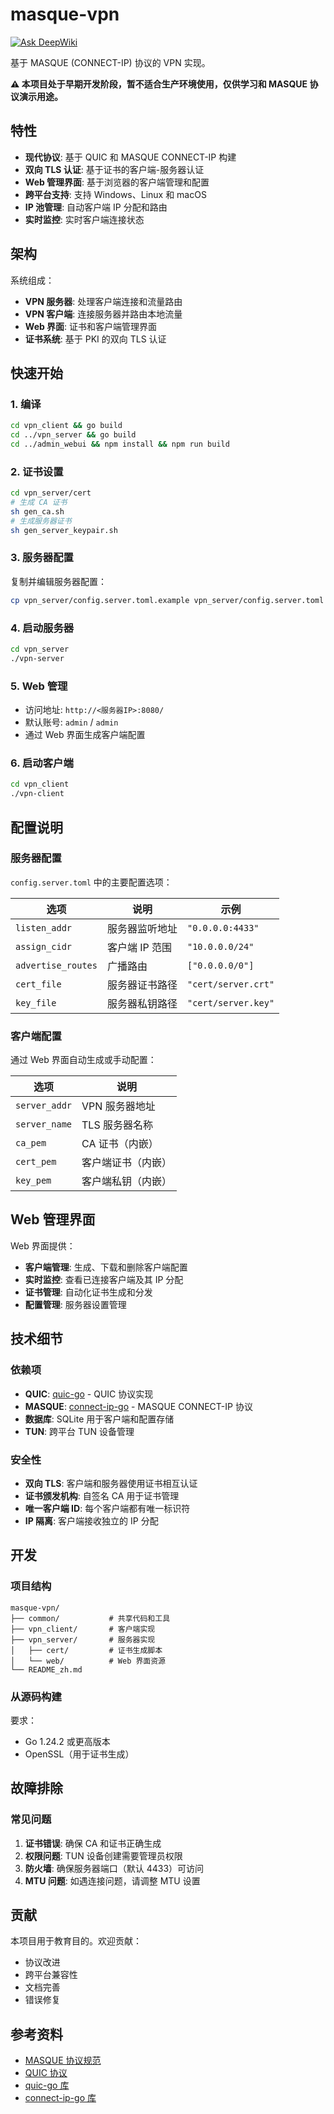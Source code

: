 # masque-vpn

[![Ask DeepWiki](https://deepwiki.com/badge.svg)](https://deepwiki.com/iselt/masque-vpn)

基于 MASQUE (CONNECT-IP) 协议的 VPN 实现。

**⚠️ 本项目处于早期开发阶段，暂不适合生产环境使用，仅供学习和 MASQUE 协议演示用途。**

## 特性

- **现代协议**: 基于 QUIC 和 MASQUE CONNECT-IP 构建
- **双向 TLS 认证**: 基于证书的客户端-服务器认证
- **Web 管理界面**: 基于浏览器的客户端管理和配置
- **跨平台支持**: 支持 Windows、Linux 和 macOS
- **IP 池管理**: 自动客户端 IP 分配和路由
- **实时监控**: 实时客户端连接状态

## 架构

系统组成：
- **VPN 服务器**: 处理客户端连接和流量路由
- **VPN 客户端**: 连接服务器并路由本地流量
- **Web 界面**: 证书和客户端管理界面
- **证书系统**: 基于 PKI 的双向 TLS 认证

## 快速开始

### 1. 编译

```bash
cd vpn_client && go build
cd ../vpn_server && go build
cd ../admin_webui && npm install && npm run build
```

### 2. 证书设置

```bash
cd vpn_server/cert
# 生成 CA 证书
sh gen_ca.sh
# 生成服务器证书
sh gen_server_keypair.sh
```

### 3. 服务器配置

复制并编辑服务器配置：
```bash
cp vpn_server/config.server.toml.example vpn_server/config.server.toml
```

### 4. 启动服务器

```bash
cd vpn_server
./vpn-server
```

### 5. Web 管理

- 访问地址: `http://<服务器IP>:8080/`
- 默认账号: `admin` / `admin`
- 通过 Web 界面生成客户端配置

### 6. 启动客户端

```bash
cd vpn_client
./vpn-client
```

## 配置说明

### 服务器配置

`config.server.toml` 中的主要配置选项：

| 选项 | 说明 | 示例 |
|------|------|------|
| `listen_addr` | 服务器监听地址 | `"0.0.0.0:4433"` |
| `assign_cidr` | 客户端 IP 范围 | `"10.0.0.0/24"` |
| `advertise_routes` | 广播路由 | `["0.0.0.0/0"]` |
| `cert_file` | 服务器证书路径 | `"cert/server.crt"` |
| `key_file` | 服务器私钥路径 | `"cert/server.key"` |

### 客户端配置

通过 Web 界面自动生成或手动配置：

| 选项 | 说明 |
|------|------|
| `server_addr` | VPN 服务器地址 |
| `server_name` | TLS 服务器名称 |
| `ca_pem` | CA 证书（内嵌） |
| `cert_pem` | 客户端证书（内嵌） |
| `key_pem` | 客户端私钥（内嵌） |

## Web 管理界面

Web 界面提供：

- **客户端管理**: 生成、下载和删除客户端配置
- **实时监控**: 查看已连接客户端及其 IP 分配
- **证书管理**: 自动化证书生成和分发
- **配置管理**: 服务器设置管理

## 技术细节

### 依赖项

- **QUIC**: [quic-go](https://github.com/quic-go/quic-go) - QUIC 协议实现
- **MASQUE**: [connect-ip-go](https://github.com/quic-go/connect-ip-go) - MASQUE CONNECT-IP 协议
- **数据库**: SQLite 用于客户端和配置存储
- **TUN**: 跨平台 TUN 设备管理

### 安全性

- **双向 TLS**: 客户端和服务器使用证书相互认证
- **证书颁发机构**: 自签名 CA 用于证书管理
- **唯一客户端 ID**: 每个客户端都有唯一标识符
- **IP 隔离**: 客户端接收独立的 IP 分配

## 开发

### 项目结构

```
masque-vpn/
├── common/           # 共享代码和工具
├── vpn_client/       # 客户端实现
├── vpn_server/       # 服务器实现
│   ├── cert/         # 证书生成脚本
│   └── web/          # Web 界面资源
└── README_zh.md
```

### 从源码构建

要求：
- Go 1.24.2 或更高版本
- OpenSSL（用于证书生成）

## 故障排除

### 常见问题

1. **证书错误**: 确保 CA 和证书正确生成
2. **权限问题**: TUN 设备创建需要管理员权限
3. **防火墙**: 确保服务器端口（默认 4433）可访问
4. **MTU 问题**: 如遇连接问题，请调整 MTU 设置

## 贡献

本项目用于教育目的。欢迎贡献：
- 协议改进
- 跨平台兼容性
- 文档完善
- 错误修复

## 参考资料

- [MASQUE 协议规范](https://datatracker.ietf.org/doc/draft-ietf-masque-connect-ip/)
- [QUIC 协议](https://datatracker.ietf.org/doc/rfc9000/)
- [quic-go 库](https://github.com/quic-go/quic-go)
- [connect-ip-go 库](https://github.com/quic-go/connect-ip-go)